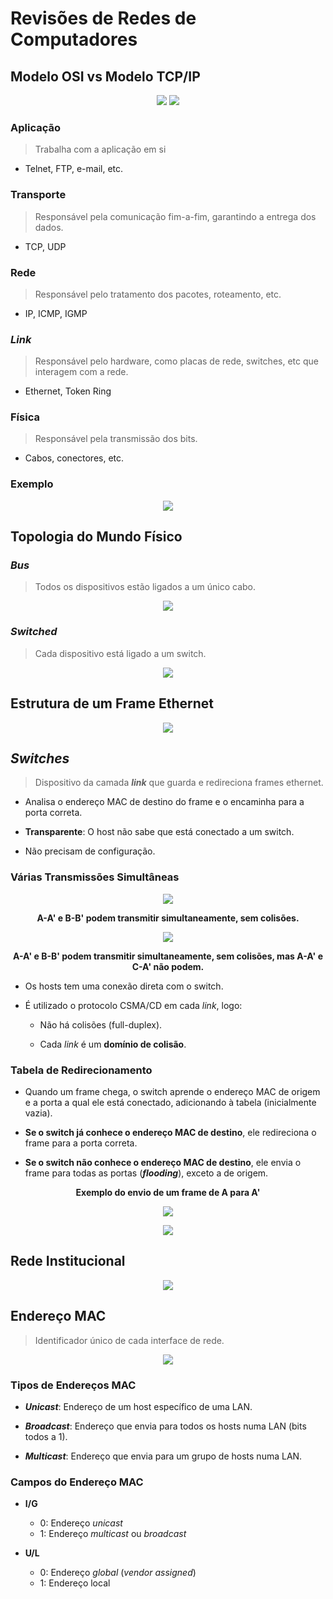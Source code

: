 # __Revisões de Redes de Computadores__

## __Modelo OSI vs Modelo TCP/IP__

<div align=center> 

![](imgs/1.png) ![](imgs/2.png)

</div>

### __Aplicação__

> Trabalha com a aplicação em si

* Telnet, FTP, e-mail, etc.

### __Transporte__

> Responsável pela comunicação fim-a-fim, garantindo a entrega dos dados.

* TCP, UDP

### __Rede__

> Responsável pelo tratamento dos pacotes, roteamento, etc.

* IP, ICMP, IGMP

### ___Link___

> Responsável pelo hardware, como placas de rede, switches, etc que interagem com a rede.

* Ethernet, Token Ring

### __Física__

> Responsável pela transmissão dos bits.

* Cabos, conectores, etc.

### __Exemplo__

<div align=center> 

![](imgs/3.png)

</div>

## __Topologia do Mundo Físico__

### ___Bus___

> Todos os dispositivos estão ligados a um único cabo.

<div align=center> 

![](imgs/4.png)

</div>

### ___Switched___

> Cada dispositivo está ligado a um switch.

<div align=center>

![](imgs/5.png)

</div>

## __Estrutura de um Frame Ethernet__

<div align=center>

![](imgs/6.png)

</div>

## ___Switches___

> Dispositivo da camada  ___link___ que guarda e redireciona frames ethernet.

* Analisa o endereço MAC de destino do frame e o encaminha para a porta correta.

* __Transparente__: O host não sabe que está conectado a um switch.

* Não precisam de configuração.

### __Várias Transmissões Simultâneas__

<div align=center>

![](imgs/7.png)

__A-A' e B-B' podem transmitir simultaneamente, sem colisões.__

</div>

<div align=center>

![](imgs/8.png)

__A-A' e B-B' podem transmitir simultaneamente, sem colisões, mas A-A' e C-A' não podem.__

</div>

* Os hosts tem uma conexão direta com o switch.

* É utilizado o protocolo CSMA/CD em cada _link_, logo:

    * Não há colisões (full-duplex).

    * Cada _link_ é um __domínio de colisão__.

### __Tabela de Redirecionamento__

* Quando um frame chega, o switch aprende o endereço MAC de origem e a porta a qual ele está conectado, adicionando à tabela (inicialmente vazia).

* __Se o switch já conhece o endereço MAC de destino__, ele redireciona o frame para a porta correta.

* __Se o switch não conhece o endereço MAC de destino__, ele envia o frame para todas as portas (___flooding___), exceto a de origem.

<div align=center>

__Exemplo do envio de um frame de A para A'__

![](imgs/9.png)

![](imgs/10.png)

</div>

## __Rede Institucional__

<div align=center>

![](imgs/11.png)

</div>

## __Endereço MAC__

> Identificador único de cada interface de rede.

<div align=center>

![](imgs/12.png)

</div>

### __Tipos de Endereços MAC__

* ___Unicast___: Endereço de um host específico de uma LAN.

* ___Broadcast___: Endereço que envia para todos os hosts numa LAN (bits todos a 1).

* ___Multicast___: Endereço que envia para um grupo de hosts numa LAN.

### __Campos do Endereço MAC__

* __I/G__
    * 0: Endereço _unicast_
    * 1: Endereço _multicast_ ou _broadcast_

* __U/L__
    * 0: Endereço _global_ (_vendor assigned_)
    * 1: Endereço local